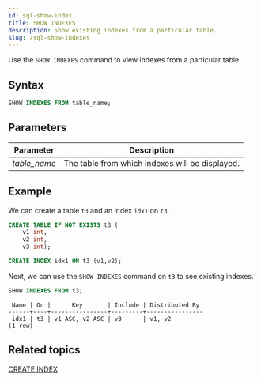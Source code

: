 ```yaml
---
id: sql-show-index
title: SHOW INDEXES
description: Show existing indexes from a particular table.
slug: /sql-show-indexes
---
```


Use the `SHOW INDEXES` command to view indexes from a particular table.

## Syntax

```sql
SHOW INDEXES FROM table_name;
```

## Parameters
|Parameter   | Description           |
|---------------------------|-----------------------|
|*table_name* |The table from which indexes will be displayed. |

## Example

We can create a table `t3` and an index `idx1` on `t3`.

```sql
CREATE TABLE IF NOT EXISTS t3 (
    v1 int, 
    v2 int, 
    v3 int);

CREATE INDEX idx1 ON t3 (v1,v2);
```

Next, we can use the `SHOW INDEXES` command on `t3` to see existing indexes.

```sql
SHOW INDEXES FROM t3;
```

```
 Name | On |      Key       | Include | Distributed By 
------+----+----------------+---------+----------------
 idx1 | t3 | v1 ASC, v2 ASC | v3      | v1, v2
(1 row)
```

## Related topics

[CREATE INDEX](/sql/commands/sql-create-index.md)